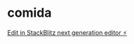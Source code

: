 # comida

[Edit in StackBlitz next generation editor ⚡️](https://stackblitz.com/~/github.com/alej00000000/comida)